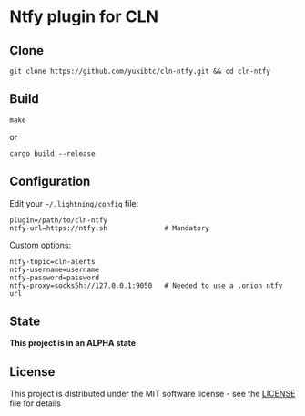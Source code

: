 # Ntfy plugin for CLN

## Clone

```
git clone https://github.com/yukibtc/cln-ntfy.git && cd cln-ntfy
```

## Build

```
make
```

or

```
cargo build --release
```

## Configuration

Edit your `~/.lightning/config` file:

```
plugin=/path/to/cln-ntfy
ntfy-url=https://ntfy.sh              # Mandatory
```

Custom options:

```
ntfy-topic=cln-alerts              
ntfy-username=username                
ntfy-password=password                
ntfy-proxy=socks5h://127.0.0.1:9050   # Needed to use a .onion ntfy url
```

## State

**This project is in an ALPHA state**

## License

This project is distributed under the MIT software license - see the [LICENSE](LICENSE) file for details